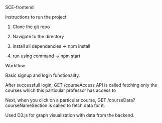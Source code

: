 SCE-frontend


Instructions to run the project

1) Clone the git repo

2) Navigate to the directory

3) install all dependencies -> npm install

4) run using command -> npm start


Workflow

Basic signup and login functionality.

After successfull login, GET /courseAccess API is called fetching only the courses which this particular professor has access to 

Next, when you click on a particular course, GET /courseData?courseNameSection is called to fetch data for it.

Used D3.js for graph visualization with data from the backend.
